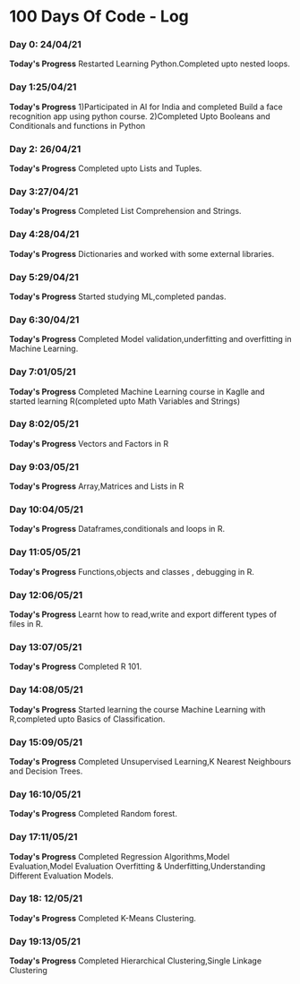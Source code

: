 # 100 Days Of Code - Log

### Day 0: 24/04/21 

**Today's Progress** Restarted Learning Python.Completed upto nested loops.

### Day 1:25/04/21
**Today's Progress** 1)Participated in AI for India and completed Build a face recognition app using python course. 
2)Completed Upto Booleans and Conditionals and functions in Python

### Day 2: 26/04/21 

**Today's Progress** Completed upto Lists and Tuples.

### Day 3:27/04/21
**Today's Progress** Completed List Comprehension and Strings.

### Day 4:28/04/21
**Today's Progress** Dictionaries and worked with some external libraries.

### Day 5:29/04/21
**Today's Progress** Started studying ML,completed pandas.

### Day 6:30/04/21
**Today's Progress** Completed Model validation,underfitting and overfitting in Machine Learning.

### Day 7:01/05/21
**Today's Progress** Completed Machine Learning course in Kaglle and started learning R(completed upto Math Variables and Strings)

### Day 8:02/05/21
**Today's Progress** Vectors and Factors in R

### Day 9:03/05/21
**Today's Progress** Array,Matrices and Lists in R

### Day 10:04/05/21
**Today's Progress** Dataframes,conditionals and loops in R.

### Day 11:05/05/21
**Today's Progress** Functions,objects and classes , debugging in R.

### Day 12:06/05/21
**Today's Progress** Learnt how to read,write and export different types of files in R.

### Day 13:07/05/21
**Today's Progress** Completed R 101.

### Day 14:08/05/21
**Today's Progress** Started learning the course Machine Learning with R,completed upto Basics of Classification.

### Day 15:09/05/21
**Today's Progress** Completed Unsupervised Learning,K Nearest Neighbours and Decision Trees.

### Day 16:10/05/21
**Today's Progress** Completed Random forest.

### Day 17:11/05/21
**Today's Progress** Completed Regression Algorithms,Model Evaluation,Model Evaluation Overfitting & Underfitting,Understanding Different Evaluation Models.

### Day 18: 12/05/21
**Today's Progress** Completed K-Means Clustering.

### Day 19:13/05/21
**Today's Progress** Completed Hierarchical Clustering,Single Linkage Clustering 

 
